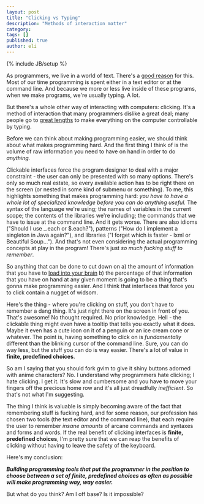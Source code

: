 ```yaml
---
layout: post
title: "Clicking vs Typing"
description: "Methods of interaction matter"
category: 
tags: []
published: true
author: eli
---
```

{% include JB/setup %}


As programmers, we live in a world of text. There's a [good reason](http://en.wikipedia.org/wiki/Unix_philosophy) for this. Most of our time programming is spent either in a text editor or at the command line. And because we more or less live inside of these programs, when we make programs, we're usually typing. A lot.

But there's a whole other way of interacting with computers: clicking. It's a method of interaction that many programmers dislike a great deal; many people go to [great lengths](https://chrome.google.com/webstore/detail/vimium/dbepggeogbaibhgnhhndojpepiihcmeb?hl=en) to make everything on the computer controllable by typing. 

Before we can think about making programming easier, we should think about what makes programming hard. And the first thing I think of is the volume of raw information you need to have on hand in order to do *anything.*

Clickable interfaces force the program designer to deal with a major constraint - the user can only be presented with so many options. There's only so much real estate, so every available action has to be right there on the screen (or nested in some kind of submenu or something). To me, this highlights something that makes programming hard: *you have to have a whole lot of specialized knowledge before you can do anything useful.* The syntax of the language we're using; the names of variables in the current scope; the contents of the libraries we're including; the commands that we have to issue at the command line. And it gets worse. There are also idioms ("Should I use \_.each or $.each?"), patterns ("How do I implement a singleton in Java again?"), and libraries ("I forget which is faster - lxml or Beautiful Soup…"). And that's not even considering the actual programming concepts at play in the program! There's just *so much fucking stuff to remember*. 

So anything that can be done to cut down on a) the amount of information that you have to [load into your brain](http://www.youtube.com/watch?v=EmEPXXJ4sKw) b) the percentage of that information that you have on hand at any given moment is going to be a thing that's gonna make programming easier. And I think that interfaces that force you to click contain a nugget of widsom.

Here's the thing - where you're clicking on stuff, you don't have to remember a dang thing. It's just right there on the screen in front of you. That's awesome! No thought required. No prior knowledge. Hell - the clickable thing might even have a tooltip that tells you exactly what it does. Maybe it even has a cute icon on it of a penguin or an ice cream cone or whatever. The point is, having something to click on is *fundamentally* different than the blinking cursor of the command line. Sure, you can do way less, but the stuff you can do is way easier. There's a lot of value in **finite, predefined choices**.

So am I saying that you should fork gvim to give it shiny buttons adorned with anime characters? No. I understand why programmers hate clicking; I hate clicking. I get it. It's slow and cumbersome and you have to move your fingers off the precious home row and it's all just dreadfully *inefficient*. So that's not what I'm suggesting.

The thing I think is valuable is simply becoming aware of the fact that remembering stuff is fucking hard, and for some reason, our profession has chosen two tools (the text editor and the command line), that each require the user to remember *insane amounts* of arcane commands and syntaxes and forms and words. If the real benefit of clicking interfaces is **finite, predefined choices**, I'm pretty sure that we can reap the benefits of clicking without having to leave the safety of the keyboard.

Here's my conclusion:

***Building programming tools that put the programmer in the position to choose between a set of finite, predefined choices as often as possible will make programming way, way easier.***

But what do you think? Am I off base? Is it impossible?


